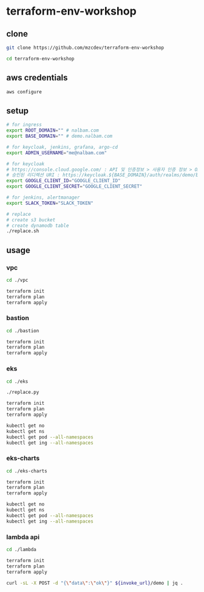 # terraform-env-workshop

## clone

```bash
git clone https://github.com/mzcdev/terraform-env-workshop

cd terraform-env-workshop
```

## aws credentials

```bash
aws configure
```

## setup

```bash
# for ingress
export ROOT_DOMAIN="" # nalbam.com
export BASE_DOMAIN="" # demo.nalbam.com

# for keycloak, jenkins, grafana, argo-cd
export ADMIN_USERNAME="me@nalbam.com"

# for keycloak
# https://console.cloud.google.com/ : API 및 인증정보 > 사용자 인증 정보 > OAuth 2.0 클라이언트 ID
# 승인된 리디렉션 URI : https://keycloak.${BASE_DOMAIN}/auth/realms/demo/broker/google/endpoint
export GOOGLE_CLIENT_ID="GOOGLE_CLIENT_ID"
export GOOGLE_CLIENT_SECRET="GOOGLE_CLIENT_SECRET"

# for jenkins, alertmanager
export SLACK_TOKEN="SLACK_TOKEN"

# replace
# create s3 bucket
# create dynamodb table
./replace.sh
```

## usage

### vpc

```bash
cd ./vpc

terraform init
terraform plan
terraform apply
```

### bastion

```bash
cd ./bastion

terraform init
terraform plan
terraform apply
```

### eks

```bash
cd ./eks

./replace.py

terraform init
terraform plan
terraform apply

kubectl get no
kubectl get ns
kubectl get pod --all-namespaces
kubectl get ing --all-namespaces
```

### eks-charts

```bash
cd ./eks-charts

terraform init
terraform plan
terraform apply

kubectl get no
kubectl get ns
kubectl get pod --all-namespaces
kubectl get ing --all-namespaces
```

### lambda api

```bash
cd ./lambda

terraform init
terraform plan
terraform apply

curl -sL -X POST -d "{\"data\":\"ok\"}" ${invoke_url}/demo | jq .
```
